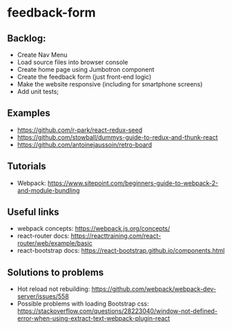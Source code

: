 # feedback-form

## Backlog:
* Create Nav Menu
* Load source files into browser console
* Create home page using Jumbotron component
* Create the feedback form (just front-end logic)
* Make the website responsive (including for smartphone screens)
* Add unit tests;

## Examples
* https://github.com/r-park/react-redux-seed
* https://github.com/stowball/dummys-guide-to-redux-and-thunk-react
* https://github.com/antoinejaussoin/retro-board

## Tutorials
* Webpack: https://www.sitepoint.com/beginners-guide-to-webpack-2-and-module-bundling

## Useful links
* webpack concepts: https://webpack.js.org/concepts/
* react-router docs: https://reacttraining.com/react-router/web/example/basic
* react-bootstrap docs: https://react-bootstrap.github.io/components.html

## Solutions to problems
* Hot reload not rebuilding: https://github.com/webpack/webpack-dev-server/issues/558
* Possible problems with loading Bootstrap css: https://stackoverflow.com/questions/28223040/window-not-defined-error-when-using-extract-text-webpack-plugin-react